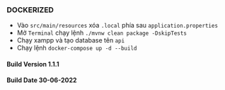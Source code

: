 ### DOCKERIZED

- Vào `src/main/resources` xóa `.local` phía sau `application.properties`
- Mở `Terminal` chạy lệnh `./mvnw clean package -DskipTests`
- Chạy xampp và tạo database tên `api`
- Chạy lệnh `docker-compose up -d --build`

#### Build Version 1.1.1

#### Build Date 30-06-2022